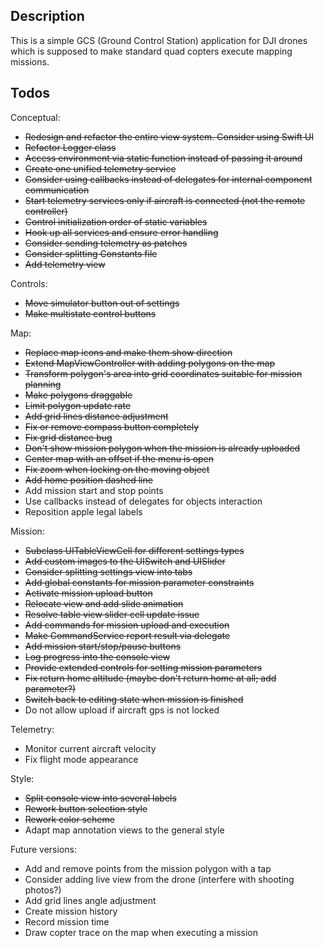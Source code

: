 ## Description

This is a simple GCS (Ground Control Station) application for DJI drones which
is supposed to make standard quad copters execute mapping missions.

## Todos

Conceptual:
* ~~Redesign and refactor the entire view system. Consider using Swift UI~~
* ~~Refactor Logger class~~
* ~~Access environment via static function instead of passing it around~~
* ~~Create one unified telemetry service~~
* ~~Consider using callbacks instead of delegates for internal component communication~~
* ~~Start telemetry services only if aircraft is connected (not the remote controller)~~
* ~~Control initialization order of static variables~~
* ~~Hook up all services and ensure error handling~~
* ~~Consider sending telemetry as patches~~
* ~~Consider splitting Constants file~~
* ~~Add telemetry view~~

Controls:
* ~~Move simulator button out of settings~~
* ~~Make multistate control buttons~~

Map:
* ~~Replace map icons and make them show direction~~
* ~~Extend MapViewController with adding polygons on the map~~
* ~~Transform polygon's area into grid coordinates suitable for mission planning~~
* ~~Make polygons draggable~~
* ~~Limit polygon update rate~~
* ~~Add grid lines distance adjustment~~
* ~~Fix or remove compass button completely~~
* ~~Fix grid distance bug~~
* ~~Don't show mission polygon when the mission is already uploaded~~
* ~~Center map with an offset if the menu is open~~
* ~~Fix zoom when locking on the moving object~~
* ~~Add home position dashed line~~
* Add mission start and stop points
* Use callbacks instead of delegates for objects interaction
* Reposition apple legal labels

Mission:
* ~~Subclass UITableViewCell for different settings types~~
* ~~Add custom images to the UISwitch and UISlider~~
* ~~Consider splitting settings view into tabs~~
* ~~Add global constants for mission parameter constraints~~
* ~~Activate mission upload button~~
* ~~Relocate view and add slide animation~~
* ~~Resolve table view slider cell update issue~~
* ~~Add commands for mission upload and execution~~
* ~~Make CommandService report result via delegate~~
* ~~Add mission start/stop/pause buttons~~
* ~~Log progress into the console view~~
* ~~Provide extended controls for setting mission parameters~~
* ~~Fix return home altitude (maybe don't return home at all; add parameter?)~~
* ~~Switch back to editing state when mission is finished~~
* Do not allow upload if aircraft gps is not locked

Telemetry:
* Monitor current aircraft velocity
* Fix flight mode appearance

Style:
* ~~Split console view into several labels~~
* ~~Rework button selection style~~
* ~~Rework color scheme~~
* Adapt map annotation views to the general style

Future versions:
* Add and remove points from the mission polygon with a tap
* Consider adding live view from the drone (interfere with shooting photos?)
* Add grid lines angle adjustment
* Create mission history
* Record mission time
* Draw copter trace on the map when executing a mission
